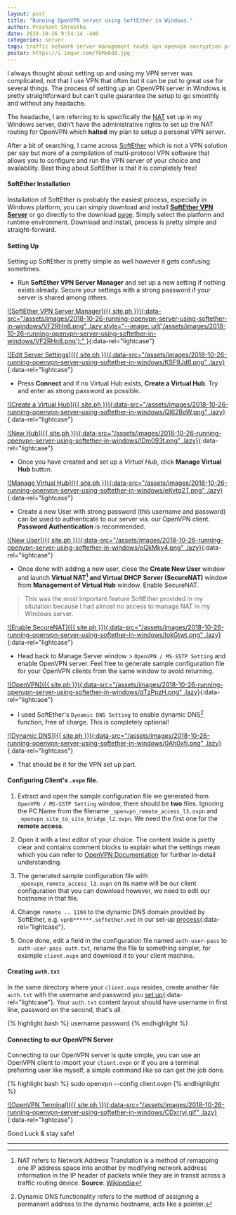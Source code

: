 ```yaml
---
layout: post
title: "Running OpenVPN server using SoftEther in Windows."
author: Prashant Shrestha
date: 2018-10-26 9:54:14 -400
categories: server
tags: traffic network server management route vpn openvpn encryption privacy
poster: https://i.imgur.com/fbMxEd0.jpg
---
```


I always thought about setting up and using my VPN server was complicated, not that I use VPN that often but it can be put to great use for several things. The process of setting up an OpenVPN server in Windows is pretty straightforward but can't quite guarantee the setup to go smoothly and without any headache.

The headache, I am referring to is specifically the [NAT](https://en.wikipedia.org/wiki/Network_address_translation) set up in my Windows server, didn't have the administrative rights to set up the NAT routing for OpenVPN which **halted** my plan to setup a personal VPN server.
<!--excerpt-->

After a bit of searching, I came across [SoftEther](https://www.softether.org/) which is not a VPN solution per say but more of a compilation of multi-protocol VPN software that allows you to configure and run the VPN server of your choice and availability. Best thing about SoftEther is that it is completely free!

#### SoftEther Installation

Installation of SoftEther is probably the easiest process, especially in Windows platform, you can simply download and install [**SoftEther VPN Server**](https://www.softether.org/5-download) or go directly to the download [page](https://www.softether-download.com/en.aspx?product=softether). Simply select the platform and runtime environment. Download and install, process is pretty simple and straight-forward.

#### Setting Up

Setting up SoftEther is pretty simple as well however it gets confusing sometimes.

* Run **SoftEther VPN Server Manager** and set up a new setting if nothing exists already. Secure your settings with a strong password if your server is shared among others.

[![SoftEther VPN Server Manager]({{ site.ph }}){:data-src="/assets/images/2018-10-26-running-openvpn-server-using-softether-in-windows/VF2RHn8.png" .lazy style="--image: url('/assets/images/2018-10-26-running-openvpn-server-using-softether-in-windows/VF2RHn8.png');" }](/assets/images/2018-10-26-running-openvpn-server-using-softether-in-windows/VF2RHn8.png){:data-rel="lightcase"}

[![Edit Server Settings]({{ site.ph }}){:data-src="/assets/images/2018-10-26-running-openvpn-server-using-softether-in-windows/KSF9Jd6.png" .lazy}](/assets/images/2018-10-26-running-openvpn-server-using-softether-in-windows/KSF9Jd6.png){:data-rel="lightcase"}

* Press **Connect** and if no Virtual Hub exists, **Create a Virtual Hub**. Try and enter as strong password as possible.

[![Create a Virtual Hub]({{ site.ph }}){:data-src="/assets/images/2018-10-26-running-openvpn-server-using-softether-in-windows/QI62BoW.png" .lazy}](/assets/images/2018-10-26-running-openvpn-server-using-softether-in-windows/QI62BoW.png){:data-rel="lightcase"}

[![New Hub]({{ site.ph }}){:data-src="/assets/images/2018-10-26-running-openvpn-server-using-softether-in-windows/lDm093t.png" .lazy}](/assets/images/2018-10-26-running-openvpn-server-using-softether-in-windows/lDm093t.png){:data-rel="lightcase"}

* Once you have created and set up a *Virtual Hub*, click **Manage Virtual Hub** button.

[![Manage Virtual Hub]({{ site.ph }}){:data-src="/assets/images/2018-10-26-running-openvpn-server-using-softether-in-windows/eKvtq2T.png" .lazy}](/assets/images/2018-10-26-running-openvpn-server-using-softether-in-windows/eKvtq2T.png){:data-rel="lightcase"}

* Create a new User with strong password (this username and password) can be used to authenticate to our server via. our OpenVPN client. **Password Authentication** is recommended.

[![New User]({{ site.ph }}){:data-src="/assets/images/2018-10-26-running-openvpn-server-using-softether-in-windows/pQkMky4.png" .lazy}](/assets/images/2018-10-26-running-openvpn-server-using-softether-in-windows/pQkMky4.png){:data-rel="lightcase"}

* Once done with adding a new user, close the **Create New User** window and launch **Virtual NAT[^1] and Virtual DHCP Server (SecureNAT)** window from **Management of Virtual Hub** window. Enable SecureNAT.

>This was the most important feature SoftEther provided in my situtation because I had almost no access to manage NAT in my Windows server.

[![Enable SecureNAT]({{ site.ph }}){:data-src="/assets/images/2018-10-26-running-openvpn-server-using-softether-in-windows/IokGtwt.png" .lazy}](/assets/images/2018-10-26-running-openvpn-server-using-softether-in-windows/IokGtwt.png){:data-rel="lightcase"}

* Head back to Manage Server window > `OpenVPN / MS-SSTP Setting` and enable OpenVPN server. Feel free to generate sample configuration file for your OpenVPN clients from the same window to avoid returning.

[![OpenVPN]({{ site.ph }}){:data-src="/assets/images/2018-10-26-running-openvpn-server-using-softether-in-windows/dTzPpzH.png" .lazy}](/assets/images/2018-10-26-running-openvpn-server-using-softether-in-windows/dTzPpzH.png){:data-rel="lightcase"}

* I used SoftEther's `Dynamic DNS Setting` to enable dynamic DNS[^2] function, free of charge. This is completely optional!

[![Dynamic DNS]({{ site.ph }}){:data-src="/assets/images/2018-10-26-running-openvpn-server-using-softether-in-windows/0Ah0xfi.png" .lazy}](/assets/images/2018-10-26-running-openvpn-server-using-softether-in-windows/0Ah0xfi.png){:data-rel="lightcase"}

* That should be it for the VPN set up part.

#### Configuring Client's `.ovpn` file.

1. Extract and open the sample configuration file we generated from `OpenVPN / MS-SSTP Setting` window, there should be **two** files. Ignoring the PC Name from the filename `_openvpn_remote_access_l3.ovpn` and `_openvpn_site_to_site_bridge_l2.ovpn`. We need the first one for the **remote access**.

2. Open it with a text editor of your choice. The content inside is pretty clear and contains comment blocks to explain what the settings mean which you can refer to [OpenVPN Documentation](https://openvpn.net/community-resources/how-to/) for further in-detail understanding.

3. The generated sample configuration file with `_openvpn_remote_access_l3.ovpn` on its name will be our client configuration that you can download however, we need to edit our hostname in that file.

4. Change `remote .. 1194` to the dynamic DNS domain provided by SoftEther, e.g. `vpn8******.softether.net` in our set-up [process](/assets/images/2018-10-26-running-openvpn-server-using-softether-in-windows/0Ah0xfi.png){:data-rel="lightcase"}.

5. Once done, edit a field in the configuration file named `auth-user-pass` to `auth-user-pass auth.txt`, rename the file to something simpler, for example `client.ovpn` and download it to your client machine.

#### Creating `auth.txt`

In the same directory where your `client.ovpn` resides, create another file `auth.txt` with the username and password you [set up](/assets/images/2018-10-26-running-openvpn-server-using-softether-in-windows/pQkMky4.png){:data-rel="lightcase"}. Your `auth.txt` content layout should have username in first line, password on the second, that's all.

{% highlight bash %}
username
password
{% endhighlight %}

#### Connecting to our OpenVPN Server

Connecting to our OpenVPN server is quite simple, you can use an OpenVPN client to import your `client.ovpn` or if you are a terminal preferring user like myself, a simple command like so can get the job done.

{% highlight bash %}
sudo openvpn --config client.ovpn
{% endhighlight %}

[![OpenVPN Terminal]({{ site.ph }}){:data-src="/assets/images/2018-10-26-running-openvpn-server-using-softether-in-windows/CDxrryj.gif" .lazy}](/assets/images/2018-10-26-running-openvpn-server-using-softether-in-windows/CDxrryj.gif){:data-rel="lightcase"}

Good Luck & stay safe!

---

[^1]: NAT refers to Network Address Translation is a method of remapping one IP address space into another by modifying network address information in the IP header of packets while they are in transit across a traffic routing device. **Source**: [Wikipedia](https://en.wikipedia.org/wiki/Network_address_translation)
[^2]: Dynamic DNS functionality refers to the method of assigning a permanent address to the dynamic hostname, acts like a pointer.
